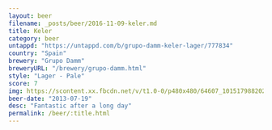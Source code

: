 ```yaml
---
layout: beer
filename: _posts/beer/2016-11-09-keler.md
title: Keler
category: beer
untappd: "https://untappd.com/b/grupo-damm-keler-lager/777834"
country: "Spain"
brewery: "Grupo Damm"
breweryURL: "/brewery/grupo-damm.html"
style: "Lager - Pale"
score: 7
img: https://scontent.xx.fbcdn.net/v/t1.0-0/p480x480/64607_10151798820233745_1697119288_n.jpg?_nc_cat=104&oh=d8b89ca2e977b776fecf1f937bcaff2f&oe=5C1714CF
beer-date: "2013-07-19"
desc: "Fantastic after a long day"
permalink: /beer/:title.html
---
```

